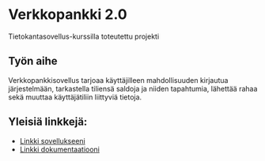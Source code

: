 ﻿# Verkkopankki 2.0

Tietokantasovellus-kurssilla toteutettu projekti

## Työn aihe

Verkkopankkisovellus tarjoaa käyttäjilleen mahdollisuuden kirjautua järjestelmään, tarkastella tiliensä saldoja ja niiden tapahtumia, lähettää rahaa sekä muuttaa käyttäjätiliin liittyviä tietoja.

## Yleisiä linkkejä:

* [Linkki sovellukseeni](http://oskajoha.users.cs.helsinki.fi/tsoha/)
* [Linkki dokumentaatiooni](https://github.com/cs-locx/Tsoha-Bootstrap/blob/master/doc/dokumentaatio.pdf)
